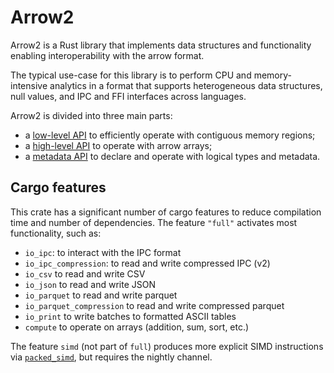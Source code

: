 # Arrow2

Arrow2 is a Rust library that implements data structures and functionality enabling
interoperability with the arrow format.

The typical use-case for this library is to perform CPU and memory-intensive analytics in a format that supports heterogeneous data structures, null values, and IPC and FFI interfaces across languages.

Arrow2 is divided into three main parts: 

* a [low-level API](./low_level.md) to efficiently operate with contiguous memory regions;
* a [high-level API](./high_level.md) to operate with arrow arrays;
* a [metadata API](./metadata.md) to declare and operate with logical types and metadata.

## Cargo features

This crate has a significant number of cargo features to reduce compilation
time and number of dependencies. The feature `"full"` activates most
functionality, such as:

* `io_ipc`: to interact with the IPC format
* `io_ipc_compression`: to read and write compressed IPC (v2)
* `io_csv` to read and write CSV
* `io_json` to read and write JSON
* `io_parquet` to read and write parquet
* `io_parquet_compression` to read and write compressed parquet
* `io_print` to write batches to formatted ASCII tables
* `compute` to operate on arrays (addition, sum, sort, etc.)

The feature `simd` (not part of `full`) produces more explicit SIMD instructions
via [`packed_simd`](https://github.com/rust-lang/packed_simd), but requires the 
nightly channel.
